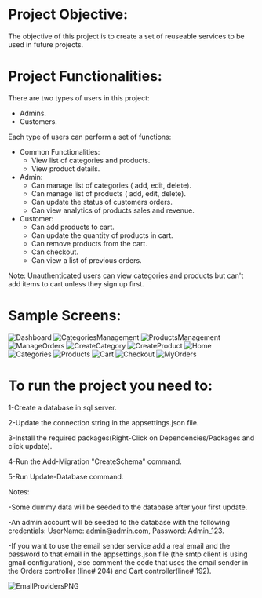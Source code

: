 # Project Objective:
The objective of this project is to create a set of reuseable services to be used in future projects.
# Project Functionalities:
There are two types of users in this project:
- Admins.
- Customers.

Each type of users can perform a set of functions:
- Common Functionalities:
  - View list of categories and products.
  - View product details.
- Admin:
  - Can manage list of categories ( add, edit, delete).
  - Can manage list of products ( add, edit, delete).
  - Can update the status of customers orders.
  - Can view analytics of products sales and revenue.
- Customer:
  - Can add products to cart.
  - Can update the quantity of products in cart. 
  - Can remove products from the cart.
  - Can checkout.
  - Can view a list of previous orders.

Note:
Unauthenticated users can view categories and products but can't add items to cart unless they sign up first.

# Sample Screens:
![Dashboard](https://user-images.githubusercontent.com/73915466/132071027-96053198-29d3-4961-821f-1827b1465b0e.PNG)
![CategoriesManagement](https://user-images.githubusercontent.com/73915466/132071047-2468d9d8-d6dd-40b4-ae07-98c76035b362.PNG)
![ProductsManagement](https://user-images.githubusercontent.com/73915466/132071104-f27d3321-758e-43b5-9a8b-93ab4d1b70f1.PNG)
![ManageOrders](https://user-images.githubusercontent.com/73915466/132071110-2b559765-1da6-47b3-aedd-aea5a12082ff.PNG)
![CreateCategory](https://user-images.githubusercontent.com/73915466/132071124-2cde5140-cbda-4a76-be34-135f46acd303.PNG)
![CreateProduct](https://user-images.githubusercontent.com/73915466/132071127-31593db8-f815-4f0b-9cfb-89e36e4c48e1.PNG)
![Home](https://user-images.githubusercontent.com/73915466/132071147-c57d752c-d467-486f-8f66-47478db74034.PNG)
![Categories](https://user-images.githubusercontent.com/73915466/132071152-354357f5-5ccf-4b6c-b43e-a6bc57b4f7a6.PNG)
![Products](https://user-images.githubusercontent.com/73915466/132071159-b6365005-7441-4f12-bd0d-512c7bb3ec3f.PNG)
![Cart](https://user-images.githubusercontent.com/73915466/132071170-fab65031-b9de-4d78-9095-cf58ed38551d.PNG)
![Checkout](https://user-images.githubusercontent.com/73915466/132071175-2fda8f1b-de59-42fe-a56c-9af1455d807c.PNG)
![MyOrders](https://user-images.githubusercontent.com/73915466/132071178-2884075a-e438-437e-8af9-1e00cc232b49.PNG)



# To run the project you need to:

1-Create a database in sql server.

2-Update the connection string in the appsettings.json file.

3-Install the required packages(Right-Click on Dependencies/Packages and click update).

4-Run the Add-Migration "CreateSchema" command.

5-Run Update-Database command.

Notes:

-Some dummy data will be seeded to the database after your first update.

-An admin account will be seeded to the database with the following credentials: UserName: admin@admin.com, Password: Admin_123.

-If you want to use the email sender service add a real email and the password to that email in the appsettings.json file (the smtp client is using gmail configuration), else comment the code that uses the email sender in the Orders controller (line# 204) and Cart controller(line# 192). 


![EmailProvidersPNG](https://user-images.githubusercontent.com/73915466/131718035-32d6dbb8-10f0-481e-9b45-1a13c7f4a9b4.PNG)
